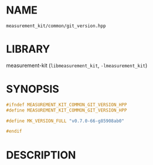 # NAME

`measurement_kit/common/git_version.hpp`

# LIBRARY

measurement-kit (`libmeasurement_kit`, `-lmeasurement_kit`)

# SYNOPSIS

```C++
#ifndef MEASUREMENT_KIT_COMMON_GIT_VERSION_HPP
#define MEASUREMENT_KIT_COMMON_GIT_VERSION_HPP

#define MK_VERSION_FULL "v0.7.0-66-g85908ab0"

#endif
```

# DESCRIPTION



